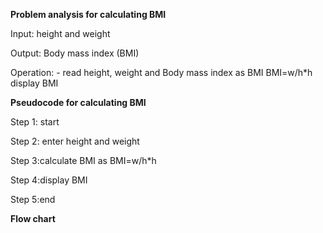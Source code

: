 **Problem analysis for calculating BMI**

Input: height  and weight 

Output: Body mass index (BMI)

Operation: - read height, weight and  Body mass index as BMI
      BMI=w/h*h
      display BMI
 

**Pseudocode for calculating BMI**


Step 1: start

Step 2: enter height and weight

Step 3:calculate BMI as BMI=w/h*h

Step 4:display BMI

Step 5:end

**Flow chart**


